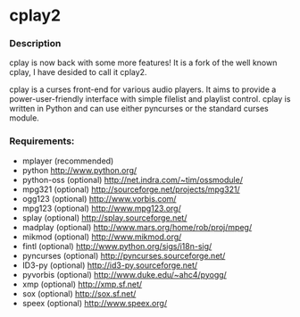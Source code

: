 # cplay2

### Description

cplay is now back with some more features!
It is a fork of the well known cplay, I have desided to call it cplay2.

cplay is a curses front-end for various audio players. It aims
to provide a power-user-friendly interface with simple filelist
and playlist control. cplay is written in Python and can use
either pyncurses or the standard curses module.


### Requirements:

- mplayer (recommended)
- python http://www.python.org/
- python-oss (optional) http://net.indra.com/~tim/ossmodule/
- mpg321 (optional) http://sourceforge.net/projects/mpg321/
- ogg123 (optional) http://www.vorbis.com/
- mpg123 (optional) http://www.mpg123.org/
- splay (optional) http://splay.sourceforge.net/
- madplay (optional) http://www.mars.org/home/rob/proj/mpeg/
- mikmod (optional) http://www.mikmod.org/
- fintl (optional) http://www.python.org/sigs/i18n-sig/
- pyncurses (optional) http://pyncurses.sourceforge.net/
- ID3-py (optional) http://id3-py.sourceforge.net/
- pyvorbis (optional) http://www.duke.edu/~ahc4/pyogg/
- xmp (optional) http://xmp.sf.net/
- sox (optional) http://sox.sf.net/
- speex (optional) http://www.speex.org/
